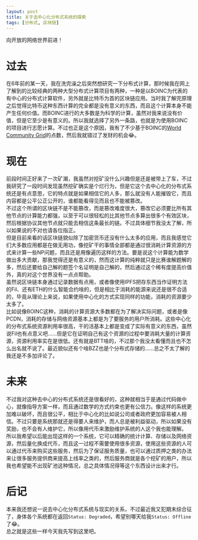 ```yaml
---
layout: post
title: 关于去中心化分布式系统的探索
tags: [分布式, 区块链]
---
```


  向开放的网络世界前进！<!--more-->    
  
# 过去
  在6年前的某一天，我在洗完澡之后突然想研究一下分布式计算，那时候我在网上了解到的比较经典的两种大型分布式计算项目有两种，一种是以BOINC为代表的有中心的分布式计算软件，另外就是比特币为首的区块链应用。当时我了解完原理之后觉得比特币这种东西计算的完全都是没有意义的东西，而且这个计算本身不能产生任何价值。而BOINC进行的大多数是为科学的计算，虽然对我来说没有价值，但是它至少是有意义的。所以我就选择了另外一条路，也就是为使用BOINC的项目进行志愿计算。不过也正是这个原因，我有了不少基于BOINC的[World Community Grid](https://www.worldcommunitygrid.org/stat/viewMemberInfo.do?userName=Mayx)的点数，然后我就错过了发财的机会😂。   

# 现在
  前段时间正好来了一次矿潮，我虽然对挖矿没什么兴趣但是还是被带上了车，不过我研究了一段时间发现虽然挖矿确实是个烂行为，但是它这个去中心化的分布式系统还是有点意思，它的特点就是如果相信它的人多，那么就没有人能摧毁它，而且内容都是公平公正公开的，谁都能看得见而且也不能被篡改。   
  不过这个所谓的区块链不是不能篡改，而是篡改难度很大，篡改它必须要比所有其他节点的计算能力都强，以至于可以很轻松的比其他节点多算出很多个有效区块，然后根据协议其他节点就只能去相信这条最长的链。不过具体细节我没太了解，所以如果说的不对也请各位指正。   
  但是目前来看的话区块链貌似除了加密货币还没有什么太多的应用，而且我感觉它们大多数应用都是在做无用功，像挖矿干的事情全部都是通过很消耗计算资源的方式来计算一些NP问题，而且还是用像遍历这样的方法。要是说这个计算能为数学做出多大贡献，那我觉得还是有意义的，然而这计算的纯粹就只是比赛谁解题解的多，然后还要给自己解的题签个名证明是自己解的，然后通过这个稀有度提高价值外，真的对这个世界没有一点点帮助。   
  虽然说区块链本身通过记录数据有点用，或者像使用IPFS把存东西当作证明方法的Fil、还有ETH的什么智能合约啥的，但是相比于消耗的能源来说还是很不合适的，毕竟从理论上来说，如果使用中心化的方式实现同样的功能，消耗的资源要少太多了。   
  比如说像BOINC这种，消耗的计算资源大多数都在为了解决实际问题，或者是像PCDN，消耗的存储与网络资源基本上都是为了要服务的用户所消耗。这些中心化的分布式系统资源利用率很高，干的活基本上都是变成了实际有意义的东西，虽然说Fil也有点意义吧……但是它在证明自己有这个资源的过程中要消耗大量的计算资源，资源利用率实在是很低。还有就是BTT啥的，不过那个我没太看懂而且也不怎么出名就不说了。最近貌似还有个啥BZZ也是个分布式存储的……总之不太了解的我还是不多加评论了。   
  
# 未来
  不过我对这种去中心的分布式系统还是很看好的，这种就相当于是通过代码做中心，就像指导方案一样，而且通过数学的方式约束也更有公信力。像这样的系统更加难以破坏，而且很公平，相比于中心化的比如说公司或者政府更加容易被人相信。不过只要是系统那就还是得要人来维护，而人总是被利益驱动，所以如果没有奖励，也不会有人维护它，所以像用代币来激励维护系统的人这个我也能理解。   
  所以我希望以后能出现这样的一个系统，它可以精确的统计计算、存储以及网络资源，然后量化换成代币，而且这一过程不需要使用很多资源，使用这些资源的人可以通过代币来购买这些服务，然后为了保证服务质量，也可以通过质押之类的办法来让很多服务提供商来提高上线率之类的，然后服务商就是各个挖矿的用户，所以我也希望能不出现矿池这种情况，总之具体情况得等这个东西设计出来才行。   
  
# 后记
  本来我还想说一说去中心化分布式系统与现实的关系，不过最近我又犯期末综合征了，身体各个系统都在返回`Status: Degraded`，希望别哪天给我`Status: Offline`了😂。   
  总之就是这些一样今天我先写到这里吧。

